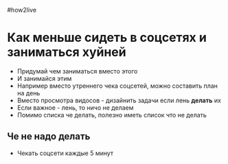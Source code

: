 #how2live 

# Как меньше сидеть в соцсетях и заниматься хуйней

- Придумай чем заниматься вместо этого
- И занимайся этим
- Например вместо утреннего чека соцсетей, можно составить план на день
- Вместо просмотра видосов - дизайнить задачи если лень **делать** их
- Если важное - лень, то ничо не делаем
- Помимо списка че делать, полезно иметь список что не делать

## Че не надо делать

- Чекать соцсети каждые 5 минут